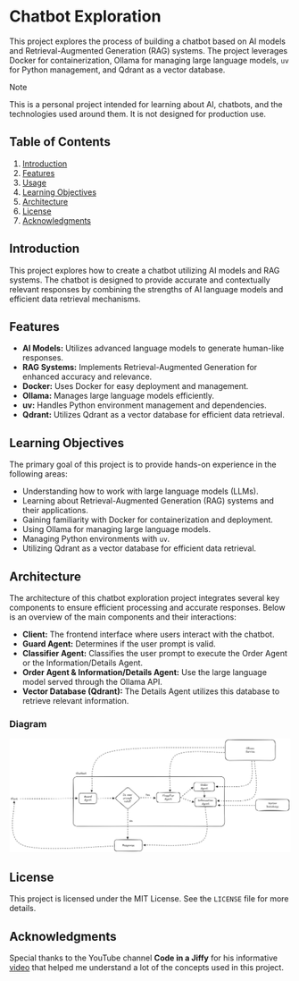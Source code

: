 # Chatbot Exploration

This project explores the process of building a chatbot based on AI models and Retrieval-Augmented Generation (RAG) systems. The project leverages Docker for containerization, Ollama for managing large language models, `uv` for Python management, and Qdrant as a vector database.

> [!NOTE]
> This is a personal project intended for learning about AI, chatbots, and the technologies used around them. It is not designed for production use.

## Table of Contents
1. [Introduction](#introduction)
2. [Features](#features)
3. [Usage](#usage)
4. [Learning Objectives](#learning-objectives)
5. [Architecture](#architecture)
6. [License](#license)
7. [Acknowledgments](#acknowledgments)

## Introduction
This project explores how to create a chatbot utilizing AI models and RAG systems. The chatbot is designed to provide accurate and contextually relevant responses by combining the strengths of AI language models and efficient data retrieval mechanisms.

## Features
- **AI Models:** Utilizes advanced language models to generate human-like responses.
- **RAG Systems:** Implements Retrieval-Augmented Generation for enhanced accuracy and relevance.
- **Docker:** Uses Docker for easy deployment and management.
- **Ollama:** Manages large language models efficiently.
- **uv:** Handles Python environment management and dependencies.
- **Qdrant:** Utilizes Qdrant as a vector database for efficient data retrieval.

## Learning Objectives
The primary goal of this project is to provide hands-on experience in the following areas:
- Understanding how to work with large language models (LLMs).
- Learning about Retrieval-Augmented Generation (RAG) systems and their applications.
- Gaining familiarity with Docker for containerization and deployment.
- Using Ollama for managing large language models.
- Managing Python environments with `uv`.
- Utilizing Qdrant as a vector database for efficient data retrieval.

## Architecture

The architecture of this chatbot exploration project integrates several key components to ensure efficient processing and accurate responses. Below is an overview of the main components and their interactions:

- **Client:** The frontend interface where users interact with the chatbot.
- **Guard Agent:** Determines if the user prompt is valid.
- **Classifier Agent:** Classifies the user prompt to execute the Order Agent or the Information/Details Agent.
- **Order Agent & Information/Details Agent:** Use the large language model served through the Ollama API.
- **Vector Database (Qdrant):** The Details Agent utilizes this database to retrieve relevant information.

### Diagram

![Chatbot arquitecture](images/chatbot_architecture.png)

## License
This project is licensed under the MIT License. See the `LICENSE` file for more details.

## Acknowledgments
Special thanks to the YouTube channel **Code in a Jiffy** for his informative [video](https://www.youtube.com/watch?v=KyQKTJhSIak) that helped me understand a lot of the concepts used in this project.